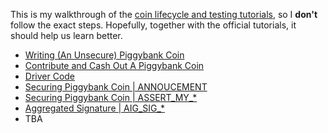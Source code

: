 This is my walkthrough of the [coin lifecycle and testing tutorials](https://chialisp.com/docs/tutorials/coin_lifecycle_and_testing), so I **don't** follow the exact steps. Hopefully, together with the official tutorials, it should help us learn better.

- [Writing (An Unsecure) Piggybank Coin](POST-1.md)
- [Contribute and Cash Out A Piggybank Coin](POST-2.md)
- [Driver Code](POST-3.md)
- [Securing Piggybank Coin | ANNOUCEMENT](POST-4.md)
- [Securing Piggybank Coin | ASSERT_MY_*](POST-5.md)
- [Aggregated Signature | AIG_SIG_*](POST-6.md)
- TBA



